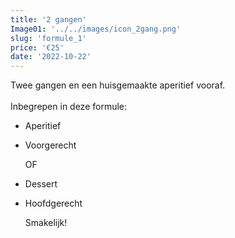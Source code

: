 ```yaml
---
title: '2 gangen'
Image01: '../../images/icon_2gang.png'
slug: 'formule_1'
price: '€25'
date: '2022-10-22'
---
```

Twee gangen en een huisgemaakte aperitief vooraf.\
<br/> 
Inbegrepen in deze formule:

* A﻿peritief
* Voorgerecht

  O﻿F
* Dessert
* H﻿oofdgerecht

  S﻿makelijk!